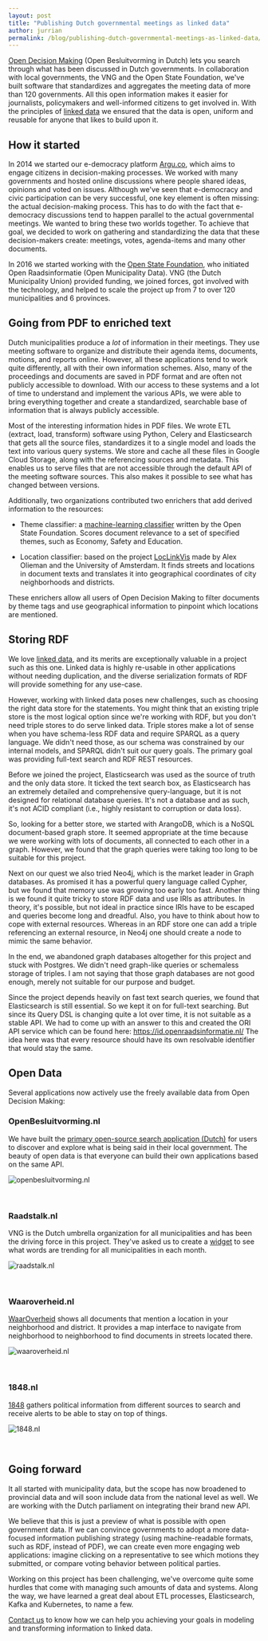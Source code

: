 ```yaml
---
layout: post
title: "Publishing Dutch governmental meetings as linked data"
author: jurrian
permalink: /blog/publishing-dutch-governmental-meetings-as-linked-data/
---
```


[Open Decision Making](https://openbesluitvorming.nl) (Open Besluitvorming in Dutch) lets you search through what has been discussed in Dutch governments.
In collaboration with local governments, the VNG and the Open State Foundation, we've built software that standardizes and aggregates the meeting data of more than 120 governments.
All this open information makes it easier for journalists, policymakers and well-informed citizens to get involved in.
With the principles of [linked data](/what-is-linked-data/) we ensured that the data is open, uniform and reusable for anyone that likes to build upon it.

## How it started

In 2014 we started our e-democracy platform [Argu.co](https://argu.co), which aims to engage citizens in decision-making processes.
We worked with many governments and hosted online discussions where people shared ideas, opinions and voted on issues.
Although we've seen that e-democracy and civic participation can be very successful, one key element is often missing: the actual decision-making process.
This has to do with the fact that e-democracy discussions tend to happen parallel to the actual governmental meetings.
We wanted to bring these two worlds together.
To achieve that goal, we decided to work on gathering and standardizing the data that these decision-makers create: meetings, votes, agenda-items and many other documents.

In 2016 we started working with the [Open State Foundation](https://openstate.eu/), who initiated Open Raadsinformatie (Open Municipality Data).
VNG (the Dutch Municipality Union) provided funding, we joined forces, got involved with the technology, and helped to scale the project up from 7 to over 120 municipalities and 6 provinces.

## Going from PDF to enriched text

Dutch municipalities produce a *lot* of information in their meetings.
They use meeting software to organize and distribute their agenda items, documents, motions, and reports online.
However, all these applications tend to work quite differently, all with their own information schemes.
Also, many of the proceedings and documents are saved in PDF format and are often not publicly accessible to download.
With our access to these systems and a lot of time to understand and implement the various APIs, we were able to bring everything together and create a standardized, searchable base of information that is always publicly accessible.

Most of the interesting information hides in PDF files.
We wrote ETL (extract, load, transform) software using Python, Celery and Elasticsearch that gets all the source files, standardizes it to a single model and loads the text into various query systems.
We store and cache all these files in Google Cloud Storage, along with the referencing sources and metadata.
This enables us to serve files that are not accessible through the default API of the meeting software sources.
This also makes it possible to see what has changed between versions.

Additionally, two organizations contributed two enrichers that add derived information to the resources:

- Theme classifier: a [machine-learning classifier](https://github.com/openstate/ori-theme-classifier) written by the Open State Foundation.
Scores document relevance to a set of specified themes, such as Economy, Safety and Education.

- Location classifier: based on the project [LocLinkVis](https://bitbucket.org/aolieman/loclinkvis/) made by Alex Olieman and the University of Amsterdam.
It finds streets and locations in document texts and translates it into geographical coordinates of city neighborhoods and districts.

These enrichers allow all users of Open Decision Making to filter documents by theme tags and use geographical information to pinpoint which locations are mentioned.

## Storing RDF

We love [linked data](https://ontola.io/what-is-linked-data/), and its merits are exceptionally valuable in a project such as this one.
Linked data is highly re-usable in other applications without needing duplication, and the diverse serialization formats of RDF will provide something for any use-case.

However, working with linked data poses new challenges, such as choosing the right data store for the statements.
You might think that an existing triple store is the most logical option since we're working with RDF, but you don't need triple stores to do serve linked data.
Triple stores make a lot of sense when you have schema-less RDF data and require SPARQL as a query language.
We didn't need those, as our schema was constrained by our internal models, and SPARQL didn't suit our query goals.
The primary goal was providing full-text search and RDF REST resources.

Before we joined the project, Elasticsearch was used as the source of truth and the only data store.
It ticked the text search box, as Elasticsearch has an extremely detailed and comprehensive query-language, but it is not designed for relational database queries.
It's not a database and as such, it's not ACID compliant (i.e., highly resistant to corruption or data loss).

So, looking for a better store, we started with ArangoDB, which is a NoSQL document-based graph store.
It seemed appropriate at the time because we were working with lots of documents, all connected to each other in a graph.
However, we found that the graph queries were taking too long to be suitable for this project.

Next on our quest we also tried Neo4j, which is the market leader in Graph databases.
As promised it has a powerful query language called Cypher, but we found that memory use was growing too early too fast.
Another thing is we found it quite tricky to store RDF data and use IRIs as attributes.
In theory, it's possible, but not ideal in practice since IRIs have to be escaped and queries become long and dreadful.
Also, you have to think about how to cope with external resources.
Whereas in an RDF store one can add a triple referencing an external resource, in Neo4j one should create a node to mimic the same behavior.

In the end, we abandoned graph databases altogether for this project and stuck with Postgres.
We didn't need graph-like queries or schemaless storage of triples.
I am not saying that those graph databases are not good enough, merely not suitable for our purpose and budget.

Since the project depends heavily on fast text search queries, we found that Elasticsearch is still essential.
So we kept it on for full-text searching.
But since its Query DSL is changing quite a lot over time, it is not suitable as a stable API.
We had to come up with an answer to this and created the ORI API service which can be found here: https://id.openraadsinformatie.nl/
The idea here was that every resource should have its own resolvable identifier that would stay the same.

## Open Data

Several applications now actively use the freely available data from Open Decision Making:

### OpenBesluitvorming.nl

We have built the [primary open-source search application (Dutch)](https://openbesluitvorming.nl) for users to discover and explore what is being said in their local government.
The beauty of open data is that everyone can build their own applications based on the same API.

![openbesluitvorming.nl](/img/posts/ori/zoek-openraadsinformatie.jpg "openbesluitvorming.nl")

&nbsp;

### Raadstalk.nl

VNG is the Dutch umbrella organization for all municipalities and has been the driving force in this project.
They've asked us to create a [widget](https://raadstalk.nl) to see what words are trending for all municipalities in each month.

![raadstalk.nl](/img/posts/ori/raadstalk.jpg "Raadstalk.nl")

&nbsp;

### Waaroverheid.nl

[WaarOverheid](https://waaroverheid.nl) shows all documents that mention a location in your neighborhood and district.
It provides a map interface to navigate from neighborhood to neighborhood to find documents in streets located there.

![waaroverheid.nl](/img/posts/ori/waaroverheid.jpg "Waaroverheid.nl")

&nbsp;

### 1848.nl

[1848](https://1848.nl) gathers political information from different sources to search and receive alerts to be able to stay on top of things.

![1848.nl](/img/posts/ori/1848.jpg "1848.nl")

&nbsp;

## Going forward

It all started with municipality data, but the scope has now broadened to provincial data and will soon include data from the national level as well.
We are working with the Dutch parliament on integrating their brand new API.

We believe that this is just a preview of what is possible with open government data.
If we can convince governments to adopt a more data-focused information publishing strategy (using machine-readable formats, such as RDF, instead of PDF), we can create even more engaging web applications: imagine clicking on a representative to see which motions they submitted, or compare voting behavior between political parties.

Working on this project has been challenging, we've overcome quite some hurdles that come with managing such amounts of data and systems.
Along the way, we have learned a great deal about ETL processes, Elasticsearch, Kafka and Kubernetes, to name a few.

[Contact us](/contact) to know how we can help you achieving your goals in modeling and transforming information to linked data.
